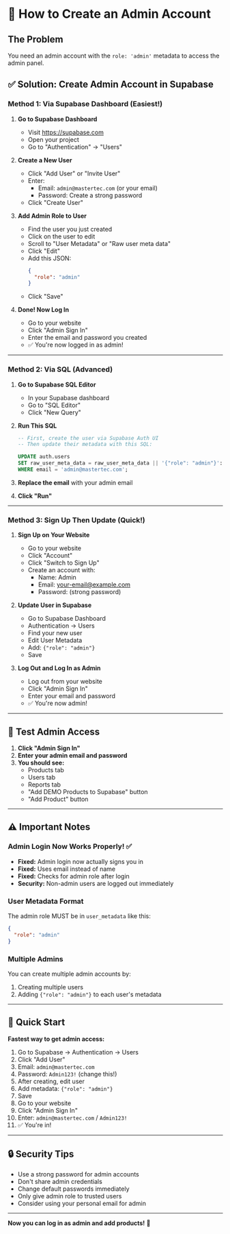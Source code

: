 # 🔐 How to Create an Admin Account

## The Problem
You need an admin account with the `role: 'admin'` metadata to access the admin panel.

## ✅ Solution: Create Admin Account in Supabase

### Method 1: Via Supabase Dashboard (Easiest!)

1. **Go to Supabase Dashboard**
   - Visit https://supabase.com
   - Open your project
   - Go to "Authentication" → "Users"

2. **Create a New User**
   - Click "Add User" or "Invite User"
   - Enter:
     - Email: `admin@mastertec.com` (or your email)
     - Password: Create a strong password
   - Click "Create User"

3. **Add Admin Role to User**
   - Find the user you just created
   - Click on the user to edit
   - Scroll to "User Metadata" or "Raw user meta data"
   - Click "Edit"
   - Add this JSON:
     ```json
     {
       "role": "admin"
     }
     ```
   - Click "Save"

4. **Done! Now Log In**
   - Go to your website
   - Click "Admin Sign In"
   - Enter the email and password you created
   - ✅ You're now logged in as admin!

---

### Method 2: Via SQL (Advanced)

1. **Go to Supabase SQL Editor**
   - In your Supabase dashboard
   - Go to "SQL Editor"
   - Click "New Query"

2. **Run This SQL**
   ```sql
   -- First, create the user via Supabase Auth UI
   -- Then update their metadata with this SQL:
   
   UPDATE auth.users
   SET raw_user_meta_data = raw_user_meta_data || '{"role": "admin"}'::jsonb
   WHERE email = 'admin@mastertec.com';
   ```

3. **Replace the email** with your admin email

4. **Click "Run"**

---

### Method 3: Sign Up Then Update (Quick!)

1. **Sign Up on Your Website**
   - Go to your website
   - Click "Account"
   - Click "Switch to Sign Up"
   - Create an account with:
     - Name: Admin
     - Email: your-email@example.com
     - Password: (strong password)

2. **Update User in Supabase**
   - Go to Supabase Dashboard
   - Authentication → Users
   - Find your new user
   - Edit User Metadata
   - Add: `{"role": "admin"}`
   - Save

3. **Log Out and Log In as Admin**
   - Log out from your website
   - Click "Admin Sign In"
   - Enter your email and password
   - ✅ You're now admin!

---

## 🧪 Test Admin Access

1. **Click "Admin Sign In"**
2. **Enter your admin email and password**
3. **You should see:**
   - Products tab
   - Users tab
   - Reports tab
   - "Add DEMO Products to Supabase" button
   - "Add Product" button

---

## ⚠️ Important Notes

### Admin Login Now Works Properly! ✅
- **Fixed:** Admin login now actually signs you in
- **Fixed:** Uses email instead of name
- **Fixed:** Checks for admin role after login
- **Security:** Non-admin users are logged out immediately

### User Metadata Format
The admin role MUST be in `user_metadata` like this:
```json
{
  "role": "admin"
}
```

### Multiple Admins
You can create multiple admin accounts by:
1. Creating multiple users
2. Adding `{"role": "admin"}` to each user's metadata

---

## 🎉 Quick Start

**Fastest way to get admin access:**

1. Go to Supabase → Authentication → Users
2. Click "Add User"
3. Email: `admin@mastertec.com`
4. Password: `Admin123!` (change this!)
5. After creating, edit user
6. Add metadata: `{"role": "admin"}`
7. Save
8. Go to your website
9. Click "Admin Sign In"
10. Enter: `admin@mastertec.com` / `Admin123!`
11. ✅ You're in!

---

## 🔒 Security Tips

- Use a strong password for admin accounts
- Don't share admin credentials
- Change default passwords immediately
- Only give admin role to trusted users
- Consider using your personal email for admin

---

**Now you can log in as admin and add products!** 🚀
